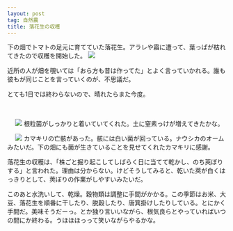 ```yaml
---
layout: post
tag: 自然農
title: 落花生の収穫
---
```


下の畑でトマトの足元に育てていた落花生。アラレや霜に遭って、葉っぱが枯れてきたので収穫を開始した。
<img src="https://kobapan.com/f/8229178822_16c1711f3b.jpg">

近所の人が畑を覗いては「おら方も昔は作ってた」とよく言っていかれる。誰も彼もが同じことを言っていくのが、不思議だ。

とても1日では終わらないので、晴れたらまた今度。

　

　
<img src="https://kobapan.com/f/8228105469_e4ab089b1e.jpg">
根粒菌がしっかりと着いていてくれた。土に窒素っけが増えてきたかな。

　
<img src="https://kobapan.com/f/8229174436_3bdcf588ea.jpg">
カマキリの亡骸があった。骸には白い菌が回っている。ナウシカのオームみたいだ。下の畑にも菌が生きていることを見せてくれたカマキリに感謝。


落花生の収穫は、「株ごと掘り起こしてしばらく日に当てて乾かし、のち莢ぼりする」と言われた。理由は分からない。けどそうしてみると、乾いた莢が白くはっきりとして、莢ぼりの作業がしやすいみたいだ。


このあと水洗いして、乾燥。穀物類は調整に手間がかかる。この季節はお米、大豆、落花生を順番に干したり、脱穀したり、唐箕掛けしたりしている。とにかく手間だ。美味そうだーっ。とか独り言いいながら、根気良らとやっていればいつの間にか終わる。うほほほっって笑いながらやるかな。


